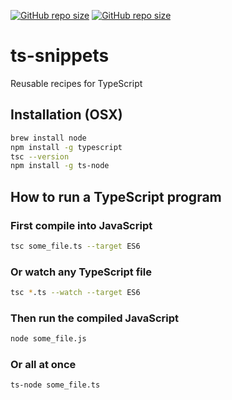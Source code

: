 [![GitHub repo size](https://img.shields.io/github/repo-size/TheNewThinkTank/AACT-Analysis?style=flat&logo=github&logoColor=whitesmoke&label=Repo%20Size)](https://github.com/TheNewThinkTank/AACT-Analysis/archive/refs/heads/main.zip)
[![GitHub repo size](https://img.shields.io/github/repo-size/TheNewThinkTank/ts-snippets?style=flat&logo=github&logoColor=whitesmoke&label=Repo%20Size)](https://github.com/TheNewThinkTank/ts-snippets/archive/refs/heads/main.zip)
# ts-snippets
Reusable recipes for TypeScript

## Installation (OSX)
```BASH
brew install node
npm install -g typescript
tsc --version
npm install -g ts-node
```

## How to run a TypeScript program
### First compile into JavaScript
```BASH
tsc some_file.ts --target ES6
```

### Or watch any TypeScript file
```BASH
tsc *.ts --watch --target ES6
```

### Then run the compiled JavaScript
```BASH
node some_file.js
```

### Or all at once
```BASH
ts-node some_file.ts
```
